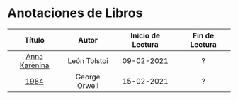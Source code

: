 # Anotaciones de Libros

| Título | Autor | Inicio de Lectura | Fin de Lectura |
| :---: | :---: | :---: | :---: |
| [Anna Karènina](2021/anna_karenina.md) | León Tolstoi | 09-02-2021 | ? |
| [1984](2021/1984.md) | George Orwell | 15-02-2021 | ? |